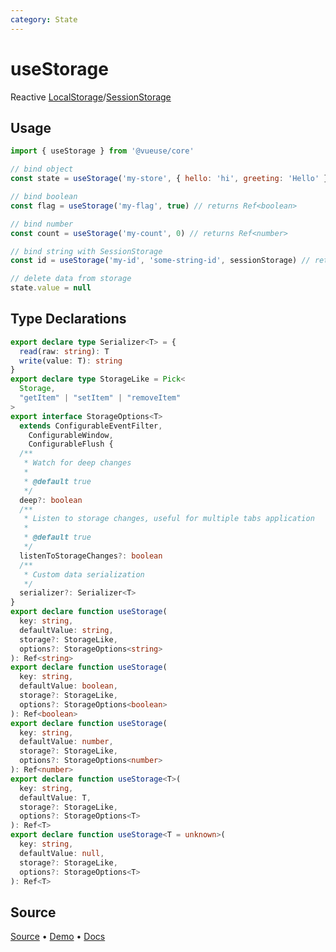 ```yaml
---
category: State
---
```


# useStorage

Reactive [LocalStorage](https://developer.mozilla.org/en-US/docs/Web/API/Window/localStorage)/[SessionStorage](https://developer.mozilla.org/en-US/docs/Web/API/Window/sessionStorage)

## Usage

```js
import { useStorage } from '@vueuse/core'

// bind object
const state = useStorage('my-store', { hello: 'hi', greeting: 'Hello' })

// bind boolean
const flag = useStorage('my-flag', true) // returns Ref<boolean>

// bind number
const count = useStorage('my-count', 0) // returns Ref<number>

// bind string with SessionStorage
const id = useStorage('my-id', 'some-string-id', sessionStorage) // returns Ref<string>

// delete data from storage
state.value = null
```


<!--FOOTER_STARTS-->
## Type Declarations

```typescript
export declare type Serializer<T> = {
  read(raw: string): T
  write(value: T): string
}
export declare type StorageLike = Pick<
  Storage,
  "getItem" | "setItem" | "removeItem"
>
export interface StorageOptions<T>
  extends ConfigurableEventFilter,
    ConfigurableWindow,
    ConfigurableFlush {
  /**
   * Watch for deep changes
   *
   * @default true
   */
  deep?: boolean
  /**
   * Listen to storage changes, useful for multiple tabs application
   *
   * @default true
   */
  listenToStorageChanges?: boolean
  /**
   * Custom data serialization
   */
  serializer?: Serializer<T>
}
export declare function useStorage(
  key: string,
  defaultValue: string,
  storage?: StorageLike,
  options?: StorageOptions<string>
): Ref<string>
export declare function useStorage(
  key: string,
  defaultValue: boolean,
  storage?: StorageLike,
  options?: StorageOptions<boolean>
): Ref<boolean>
export declare function useStorage(
  key: string,
  defaultValue: number,
  storage?: StorageLike,
  options?: StorageOptions<number>
): Ref<number>
export declare function useStorage<T>(
  key: string,
  defaultValue: T,
  storage?: StorageLike,
  options?: StorageOptions<T>
): Ref<T>
export declare function useStorage<T = unknown>(
  key: string,
  defaultValue: null,
  storage?: StorageLike,
  options?: StorageOptions<T>
): Ref<T>
```

## Source

[Source](https://github.com/vueuse/vueuse/blob/main/packages/core/useStorage/index.ts) • [Demo](https://github.com/vueuse/vueuse/blob/main/packages/core/useStorage/demo.vue) • [Docs](https://github.com/vueuse/vueuse/blob/main/packages/core/useStorage/index.md)


<!--FOOTER_ENDS-->
